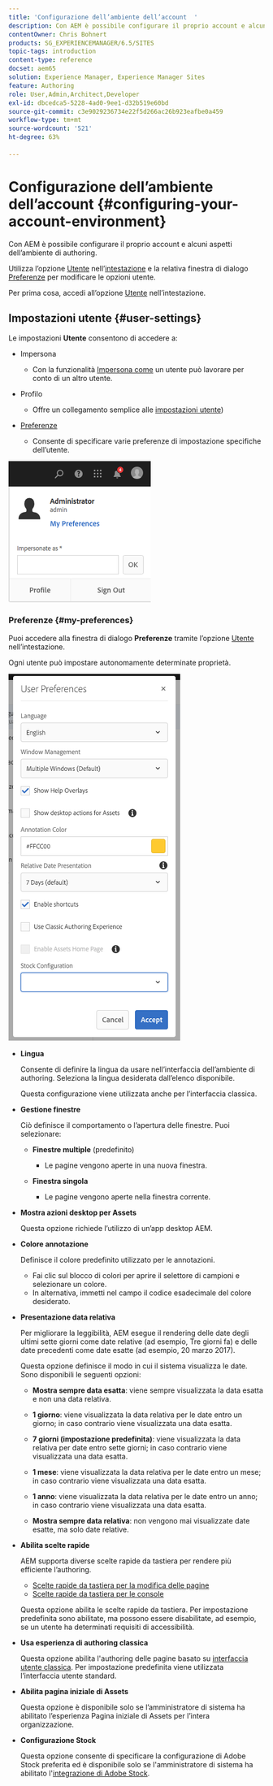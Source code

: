 ```yaml
---
title: 'Configurazione dell’ambiente dell’account  '
description: Con AEM è possibile configurare il proprio account e alcuni aspetti dell’ambiente di authoring
contentOwner: Chris Bohnert
products: SG_EXPERIENCEMANAGER/6.5/SITES
topic-tags: introduction
content-type: reference
docset: aem65
solution: Experience Manager, Experience Manager Sites
feature: Authoring
role: User,Admin,Architect,Developer
exl-id: dbcedca5-5228-4ad0-9ee1-d32b519e60bd
source-git-commit: c3e9029236734e22f5d266ac26b923eafbe0a459
workflow-type: tm+mt
source-wordcount: '521'
ht-degree: 63%

---
```


# Configurazione dell’ambiente dell’account  {#configuring-your-account-environment}

Con AEM è possibile configurare il proprio account e alcuni aspetti dell’ambiente di authoring.

Utilizza l’opzione [Utente](/help/sites-authoring/user-properties.md#user-settings) nell’[intestazione](/help/sites-authoring/basic-handling.md#the-header) e la relativa finestra di dialogo [Preferenze](#userpreferences) per modificare le opzioni utente.

Per prima cosa, accedi all’opzione [Utente](/help/sites-authoring/user-properties.md#user-settings) nell’intestazione.

## Impostazioni utente {#user-settings}

Le impostazioni **Utente** consentono di accedere a:

* Impersona

   * Con la funzionalità [Impersona come](/help/sites-administering/security.md#impersonating-another-user) un utente può lavorare per conto di un altro utente.

* Profilo

   * Offre un collegamento semplice alle [impostazioni utente](/help/sites-administering/security.md))

* [Preferenze](/help/sites-authoring/user-properties.md#my-preferences)

   * Consente di specificare varie preferenze di impostazione specifiche dell’utente.

![schermata_shot_2018-03-20at103808](assets/screen_shot_2018-03-20at103808.png)

### Preferenze {#my-preferences}

Puoi accedere alla finestra di dialogo **Preferenze** tramite l’opzione [Utente](/help/sites-authoring/user-properties.md#user-settings) nell’intestazione.

Ogni utente può impostare autonomamente determinate proprietà.

![schermata_2019-03-05at100322](assets/screen-shot_2019-03-05at100322.png)

* **Lingua**

  Consente di definire la lingua da usare nell’interfaccia dell’ambiente di authoring. Seleziona la lingua desiderata dall’elenco disponibile.

  Questa configurazione viene utilizzata anche per l’interfaccia classica.

* **Gestione finestre**

  Ciò definisce il comportamento o l’apertura delle finestre. Puoi selezionare:

   * **Finestre multiple** (predefinito)

      * Le pagine vengono aperte in una nuova finestra.

   * **Finestra singola**

      * Le pagine vengono aperte nella finestra corrente.

* **Mostra azioni desktop per Assets**

  Questa opzione richiede l’utilizzo di un’app desktop AEM.

* **Colore annotazione**

  Definisce il colore predefinito utilizzato per le annotazioni.

   * Fai clic sul blocco di colori per aprire il selettore di campioni e selezionare un colore.
   * In alternativa, immetti nel campo il codice esadecimale del colore desiderato.

* **Presentazione data relativa**

  Per migliorare la leggibilità, AEM esegue il rendering delle date degli ultimi sette giorni come date relative (ad esempio, Tre giorni fa) e delle date precedenti come date esatte (ad esempio, 20 marzo 2017).

  Questa opzione definisce il modo in cui il sistema visualizza le date. Sono disponibili le seguenti opzioni:

   * **Mostra sempre data esatta**: viene sempre visualizzata la data esatta e non una data relativa.
   * **1 giorno**: viene visualizzata la data relativa per le date entro un giorno; in caso contrario viene visualizzata una data esatta.

   * **7 giorni (impostazione predefinita)**: viene visualizzata la data relativa per date entro sette giorni; in caso contrario viene visualizzata una data esatta.

   * **1 mese**: viene visualizzata la data relativa per le date entro un mese; in caso contrario viene visualizzata una data esatta.

   * **1 anno**: viene visualizzata la data relativa per le date entro un anno; in caso contrario viene visualizzata una data esatta.

   * **Mostra sempre data relativa**: non vengono mai visualizzate date esatte, ma solo date relative.

* **Abilita scelte rapide**

  AEM supporta diverse scelte rapide da tastiera per rendere più efficiente l’authoring.

   * [Scelte rapide da tastiera per la modifica delle pagine](/help/sites-authoring/page-authoring-keyboard-shortcuts.md)
   * [Scelte rapide da tastiera per le console](/help/sites-authoring/keyboard-shortcuts.md)

  Questa opzione abilita le scelte rapide da tastiera. Per impostazione predefinita sono abilitate, ma possono essere disabilitate, ad esempio, se un utente ha determinati requisiti di accessibilità.

* **Usa esperienza di authoring classica**

  Questa opzione abilita l&#39;authoring delle pagine basato su [interfaccia utente classica](/help/sites-classic-ui-authoring/classic-page-author-first-steps.md). Per impostazione predefinita viene utilizzata l’interfaccia utente standard.

* **Abilita pagina iniziale di Assets**

  Questa opzione è disponibile solo se l’amministratore di sistema ha abilitato l’esperienza Pagina iniziale di Assets per l’intera organizzazione.

* **Configurazione Stock**

  Questa opzione consente di specificare la configurazione di Adobe Stock preferita ed è disponibile solo se l&#39;amministratore di sistema ha abilitato l&#39;[integrazione di Adobe Stock](/help/assets/aem-assets-adobe-stock.md).

